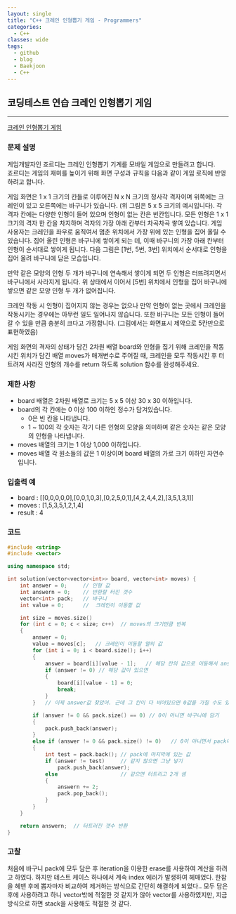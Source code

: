 ```yaml
---
layout: single
title: "C++ 크레인 인형뽑기 게임 - Programmers"
categories:
  - C++
classes: wide
tags:
  - github
  - blog
  - Baekjoon
  - C++
---  
```


## 코딩테스트 연습 **크레인 인형뽑기 게임**  
---  

[크레인 인형뽑기 게임](https://programmers.co.kr/learn/courses/30/lessons/64061)  

### 문제 설명  
게임개발자인 죠르디는 크레인 인형뽑기 기계를 모바일 게임으로 만들려고 합니다.  
죠르디는 게임의 재미를 높이기 위해 화면 구성과 규칙을 다음과 같이 게임 로직에 반영하려고 합니다.  

게임 화면은 1 x 1 크기의 칸들로 이루어진 N x N 크기의 정사각 격자이며 위쪽에는 크레인이 있고 오른쪽에는 바구니가 있습니다. (위 그림은 5 x 5 크기의 예시입니다). 각 격자 칸에는 다양한 인형이 들어 있으며 인형이 없는 칸은 빈칸입니다. 모든 인형은 1 x 1 크기의 격자 한 칸을 차지하며 격자의 가장 아래 칸부터 차곡차곡 쌓여 있습니다. 게임 사용자는 크레인을 좌우로 움직여서 멈춘 위치에서 가장 위에 있는 인형을 집어 올릴 수 있습니다. 집어 올린 인형은 바구니에 쌓이게 되는 데, 이때 바구니의 가장 아래 칸부터 인형이 순서대로 쌓이게 됩니다. 다음 그림은 [1번, 5번, 3번] 위치에서 순서대로 인형을 집어 올려 바구니에 담은 모습입니다.  

만약 같은 모양의 인형 두 개가 바구니에 연속해서 쌓이게 되면 두 인형은 터뜨려지면서 바구니에서 사라지게 됩니다. 위 상태에서 이어서 [5번] 위치에서 인형을 집어 바구니에 쌓으면 같은 모양 인형 두 개가 없어집니다.  

크레인 작동 시 인형이 집어지지 않는 경우는 없으나 만약 인형이 없는 곳에서 크레인을 작동시키는 경우에는 아무런 일도 일어나지 않습니다. 또한 바구니는 모든 인형이 들어갈 수 있을 만큼 충분히 크다고 가정합니다. (그림에서는 화면표시 제약으로 5칸만으로 표현하였음)  

게임 화면의 격자의 상태가 담긴 2차원 배열 board와 인형을 집기 위해 크레인을 작동시킨 위치가 담긴 배열 moves가 매개변수로 주어질 때, 크레인을 모두 작동시킨 후 터트려져 사라진 인형의 개수를 return 하도록 solution 함수를 완성해주세요.  

### 제한 사항  
+ board 배열은 2차원 배열로 크기는 5 x 5 이상 30 x 30 이하입니다.  
+ board의 각 칸에는 0 이상 100 이하인 정수가 담겨있습니다.  
    - 0은 빈 칸을 나타냅니다.  
    - 1 ~ 100의 각 숫자는 각기 다른 인형의 모양을 의미하며 같은 숫자는 같은 모양의 인형을 나타냅니다.  
+ moves 배열의 크기는 1 이상 1,000 이하입니다.  
+ moves 배열 각 원소들의 값은 1 이상이며 board 배열의 가로 크기 이하인 자연수입니다.  

### 입출력 예  
 + board : [[0,0,0,0,0],[0,0,1,0,3],[0,2,5,0,1],[4,2,4,4,2],[3,5,1,3,1]]  
 + moves : [1,5,3,5,1,2,1,4]  
 + result : 4  

### 코드  
```c++
#include <string>
#include <vector>

using namespace std;

int solution(vector<vector<int>> board, vector<int> moves) {
	int answer = 0;     // 인형 값
	int answern = 0;    // 반환할 터진 갯수
	vector<int> pack;	// 바구니
	int value = 0;      //  크레인이 이동할 값

    int size = moves.size()
	for (int c = 0; c < size; c++)  // moves의 크기만큼 반복
	{
        answer = 0;
		value = moves[c];   // 크레인이 이동할 열의 값
		for (int i = 0; i < board.size(); i++)
		{
			answer = board[i][value - 1];   // 해당 칸의 값으로 이동해서 answer값 찾기
			if (answer != 0) // 해당 값이 있으면
			{
				board[i][value - 1] = 0;
				break;
			}
		}   // 이제 answer값 찾았어. 근데 그 칸이 다 비어있으면 0값을 가질 수도 있음

		if (answer != 0 && pack.size() == 0) // 0이 아니면 바구니에 담기
		{
			pack.push_back(answer);
		}
		else if (answer != 0 && pack.size() != 0)   // 0이 아니면서 pack에 무언가 있으면 같은지 비교
		{
			int test = pack.back(); // pack에 마지막에 있는 값
			if (answer != test)     // 같지 않으면 그냥 넣기
				pack.push_back(answer);
			else                    // 같으면 터트리고 2개 셈
			{
				answern += 2;
				pack.pop_back();
			}
		}
	}

    return answern;  // 터트러진 갯수 반환
}
```

### 고찰  
처음에 바구니 pack에 모두 담은 후 iteration을 이용한 erase를 사용하여 계산을 하려고 하였다. 하지만 테스트 케이스 하나에서 계속 index 에러가 발생하여 헤매었다. 한참을 헤맨 후에 뽑자마자 비교하여 제거하는 방식으로 간단히 해결하게 되었다.. 모두 담은 후에 사용하려고 하니 vector밖에 적절한 것 같지가 않아 vector를 사용하였지만, 지금 방식으로 하면 stack을 사용해도 적절한 것 같다.  